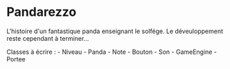 # Pandarezzo

L'histoire d'un fantastique panda enseignant le solfége. Le déveuloppement reste cependant à terminer...

Classes à écrire : 
	- Niveau
	- Panda
 	- Note 
	- Bouton
	- Son
	- GameEngine
	- Portee
